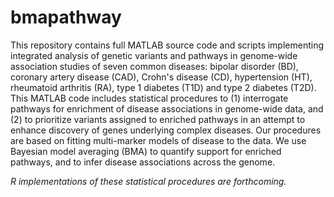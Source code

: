 bmapathway
==========

This repository contains full MATLAB source code and scripts
implementing integrated analysis of genetic variants and pathways in
genome-wide association studies of seven common diseases: bipolar
disorder (BD), coronary artery disease (CAD), Crohn's disease (CD),
hypertension (HT), rheumatoid arthritis (RA), type 1 diabetes (T1D)
and type 2 diabetes (T2D). This MATLAB code includes statistical
procedures to (1) interrogate pathways for enrichment of disease
associations in genome-wide data, and (2) to prioritize variants
assigned to enriched pathways in an attempt to enhance discovery of
genes underlying complex diseases. Our procedures are based on fitting
multi-marker models of disease to the data. We use Bayesian model
averaging (BMA) to quantify support for enriched pathways, and to
infer disease associations across the genome.

*R implementations of these statistical procedures are forthcoming.*